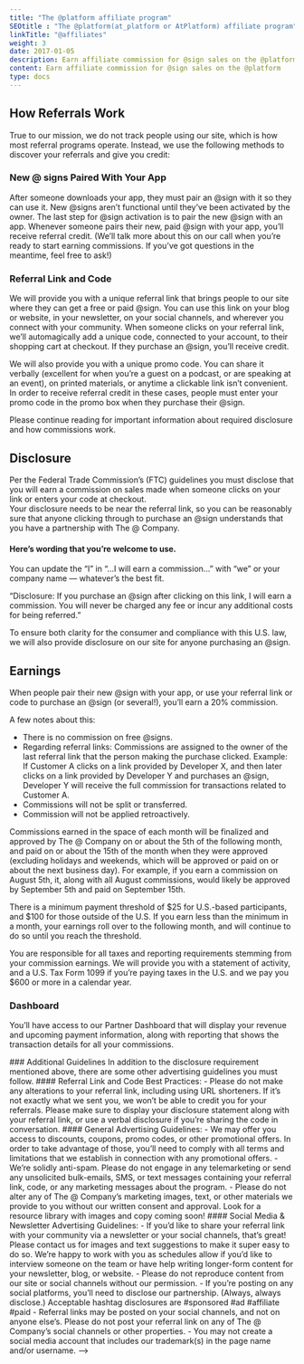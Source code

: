```yaml
---
title: "The @platform affiliate program"
SEOtitle : "The @platform(at_platform or AtPlatform) affiliate program"
linkTitle: "@affiliates"
weight: 3
date: 2017-01-05
description: Earn affiliate commission for @sign sales on the @platform
content: Earn affiliate commission for @sign sales on the @platform
type: docs
---
```


## How Referrals Work
True to our mission, we do not track people using our site, which is how most referral programs operate. Instead, we use the following methods to discover your referrals and give you credit:
 
### New @ signs Paired With Your App
After someone downloads your app, they must pair an @sign with it so they can use it. New @signs aren’t functional until they’ve been activated by the owner. The last step for @sign activation is to pair the new @sign with an app. Whenever someone pairs their new, paid @sign with your app, you’ll receive referral credit. (We’ll talk more about this on our call when you’re ready to start earning commissions. If you’ve got questions in the meantime, feel free to ask!)


### Referral Link and Code
We will provide you with a unique referral link that brings people to our site where they can get a free or paid @sign.  You can use this link on your blog or website, in your newsletter, on your social channels, and wherever you connect with your community. When someone clicks on your referral link, we’ll automagically add a unique code, connected to your account, to their shopping cart at checkout. If they purchase an @sign, you’ll receive credit. 

We will also provide you with a unique promo code. You can share it verbally (excellent for when you’re a guest on a podcast, or are speaking at an event), on printed materials, or anytime a clickable link isn’t convenient. In order to receive referral credit in these cases, people must enter your promo code in the promo box when they purchase their @sign.  

Please continue reading for important information about required disclosure and how commissions work. 


## Disclosure
Per the Federal Trade Commission’s (FTC) guidelines you must disclose that you will earn a commission on sales made when someone clicks on your link or enters your code at checkout.   
Your disclosure needs to be near the referral link, so you can be reasonably sure that anyone clicking through to purchase an @sign understands that you have a partnership with The @ Company. 

#### Here’s wording that you’re welcome to use. 
You can update the “I” in “...I will earn a commission…” with “we” or your company name — whatever’s the best fit.

“Disclosure: If you purchase an @sign after clicking on this link, I will earn a commission. You will never be charged any fee or incur any additional costs for being referred.”

To ensure both clarity for the consumer and compliance with this U.S. law, we will also provide disclosure on our site for anyone purchasing an @sign. 



## Earnings
When people pair their new @sign with your app, or use your referral link or code to purchase an @sign (or several!), you’ll earn a 20% commission. 

A few notes about this:

- There is no commission on free @signs.
- Regarding referral links: Commissions are assigned to the owner of the last referral link that the person making the purchase clicked.
Example: If Customer A clicks on a link provided by Developer X, and then later clicks on a link provided by Developer Y and purchases an @sign, Developer Y will receive the full commission for transactions related to Customer A. 
- Commissions will not be split or transferred. 
- Commission will not be applied retroactively.

Commissions earned in the space of each month will be finalized and approved by The @ Company on or about the 5th of the following month, and paid on or about the 15th of the month when they were approved (excluding holidays and weekends, which will be approved or paid on or about the next business day). For example, if you earn a commission on August 5th, it, along with all August commissions, would likely be approved by September 5th and paid on September 15th. 

There is a minimum payment threshold of $25 for U.S.-based participants, and $100 for those outside of the U.S. If you earn less than the minimum in a month, your earnings roll over to the following month, and will continue to do so until you reach the threshold. 

You are responsible for all taxes and reporting requirements stemming from your commission earnings. We will provide you with a statement of activity, and a U.S. Tax Form 1099 if you’re paying taxes in the U.S. and we pay you $600 or more in a calendar year. 


### Dashboard
You’ll have access to our Partner Dashboard that will display your revenue and upcoming payment information, along with reporting that shows the transaction details for all your commissions. 

<!-->
### Additional Guidelines

In addition to the disclosure requirement mentioned above, there are some other advertising guidelines you must follow. 

#### Referral Link and Code Best Practices:
- Please do not make any alterations to your referral link, including using URL shorteners. If it’s not exactly what we sent you, we won’t be able to credit you for your referrals. 
 Please make sure to display your disclosure statement along with your referral link, or use a verbal disclosure if you’re sharing the code in conversation.  

#### General Advertising Guidelines:
- We may offer you access to discounts, coupons, promo codes, or other promotional offers. In order to take advantage of those, you’ll need to comply with all terms and limitations that we establish in connection with any promotional offers.
- We’re solidly anti-spam. Please do not engage in any telemarketing or send any unsolicited bulk-emails, SMS, or text messages containing your referral link, code, or any marketing messages about the program. 
- Please do not alter any of The @ Company’s marketing images, text, or other materials we provide to you without our written consent and approval. Look for a resource library with images and copy coming soon! 

#### Social Media & Newsletter Advertising Guidelines: 
- If you’d like to share your referral link with your community via a newsletter or your social channels, that’s great! Please contact us for images and text suggestions to make it super easy to do so. We’re happy to work with you as schedules allow if you’d like to interview someone on the team or have help writing longer-form content for your newsletter, blog, or website. 
- Please do not reproduce content from our site or social channels without our permission.
- If you’re posting on any social platforms, you’ll need to disclose our partnership. (Always, always disclose.) Acceptable hashtag disclosures are #sponsored #ad #affiliate #paid
- Referral links may be posted on your social channels, and not on anyone else’s. Please do not post your referral link on any of The @ Company’s social channels or other properties. 
- You may not create a social media account that includes our trademark(s) in the page name and/or username. -->
